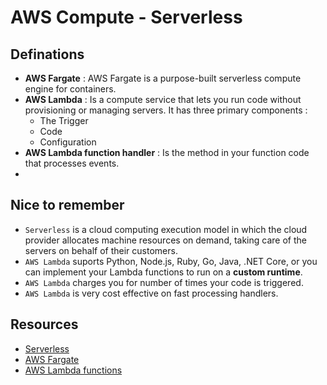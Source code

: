 # AWS Compute - Serverless

## Definations
- **AWS Fargate** : AWS Fargate is a purpose-built serverless compute engine for containers. 
- **AWS Lambda** : Is a compute service that lets you run code without provisioning or managing servers.  It has three primary components :
  - The Trigger
  - Code
  - Configuration
- **AWS Lambda function handler** : Is the method in your function code that processes events.
- 

## Nice to remember
- `Serverless` is a cloud computing execution model in which the cloud provider allocates machine resources on demand, taking care of the servers on behalf of their customers.
- `AWS Lambda` suports Python, Node.js, Ruby, Go, Java, .NET Core, or you can implement your Lambda functions to run on a __custom runtime__.
- `AWS Lambda` charges you for number of times your code is triggered.
- `AWS Lambda` is very cost effective on fast processing handlers.
## Resources
- [Serverless](https://en.wikipedia.org/wiki/Serverless_computing)
- [AWS Fargate](https://aws.amazon.com/fargate/)
- [AWS Lambda functions](https://docs.aws.amazon.com/lambda/latest/dg/welcome.html)
